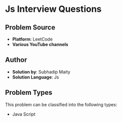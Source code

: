 <!DOCTYPE html>
<html lang="en">
<head>
    <meta charset="UTF-8">
    <meta name="viewport" content="width=device-width, initial-scale=1.0">
</head>
<body>

<h1>Js Interview Questions</h1>

<h2>Problem Source</h2>
<ul>
    <li><strong>Platform</strong>: LeetCode</li>
    <li><strong>Various YouTube channels</strong></li>
</ul>

<h2>Author</h2>
    <ul>
        <li><strong>Solution by</strong>: Subhadip Maity</li>
        <li><strong>Solution Language</strong>: Js</li>
    </ul>

<h2>Problem Types</h2>
<p>This problem can be classified into the following types:</p>
<ul>
    <li>Java Script</li>
</ul>
</body>
</html>
